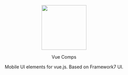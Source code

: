 <p align="center">
  <a href="https://hejx.herokuapp.com/preview">
    <img src="https://hejx.herokuapp.com/preview/img/hugo.jpg" width="140">
  </a>
</p>
<p align="center">Vue Comps</p>
<p align="center">Mobile UI elements for vue.js. Based on Framework7 UI.</p>
